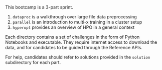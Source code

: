 This bootcamp is a 3-part sprint.
1. `dataproc` is a walkthrough over large file data preprocessing
2. `parallel` is an introduction to multi-x training in a cluster setup
3. `hyperopt` provides an overview of HPO in a general context

Each directory contains a set of challenges in the form of Python Notebooks and executable. They require internet access to download the data, and for candidates to be guided through the Reference APIs. 

For help, candidates should refer to solutions provided in the `solution` subdirectory for each part.